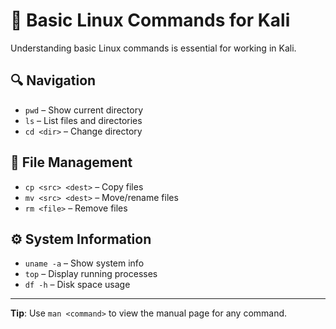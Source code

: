 # 🐚 Basic Linux Commands for Kali

Understanding basic Linux commands is essential for working in Kali.

## 🔍 Navigation
- `pwd` – Show current directory
- `ls` – List files and directories
- `cd <dir>` – Change directory

## 📂 File Management
- `cp <src> <dest>` – Copy files
- `mv <src> <dest>` – Move/rename files
- `rm <file>` – Remove files

## ⚙️ System Information
- `uname -a` – Show system info
- `top` – Display running processes
- `df -h` – Disk space usage

---

**Tip**: Use `man <command>` to view the manual page for any command.
